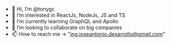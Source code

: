 - 👋 Hi, I’m @tonygc
- 👀 I’m interested in ReactJs, NodeJs, JS and TS
- 🌱 I’m currently learning GraphQL and Apollo
- 💞️ I’m looking to collaborate on big companies
- 📫 How to reach me -> "ing.joseantonio.desarrollo@gmail.com"

<!---
tonygc/tonygc is a ✨ special ✨ repository because its `README.md` (this file) appears on your GitHub profile.
You can click the Preview link to take a look at your changes.
--->
